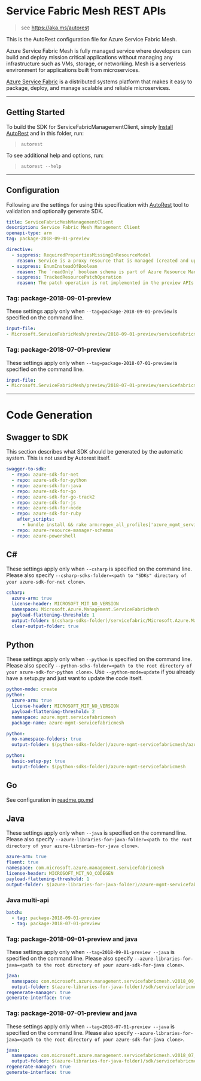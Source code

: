 # Service Fabric Mesh REST APIs

> see https://aka.ms/autorest

This is the AutoRest configuration file for Azure Service Fabric Mesh.

Azure Service Fabric Mesh is fully managed service where developers can build and deploy mission critical applications without managing any infrastructure such as VMs, storage, or networking. Mesh is a serverless environment for applications built from microservices.

[Azure Service Fabric](http://aka.ms/ServiceFabric) is a distributed systems platform that makes it easy to package, deploy, and manage scalable and reliable microservices.


---
## Getting Started
To build the SDK for ServiceFabricManagementClient, simply [Install AutoRest](https://aka.ms/autorest/install) and in this folder, run:

> `autorest`

To see additional help and options, run:

> `autorest --help`
---

## Configuration

Following are the settings for using this specification with [AutoRest](https://aka.ms/autorest) tool to validation and optionally generate SDK.

``` yaml
title: ServiceFabricMeshManagementClient
description: Service Fabric Mesh Management Client
openapi-type: arm
tag: package-2018-09-01-preview

directive:
  - suppress: RequiredPropertiesMissingInResourceModel
    reason: Service is a proxy resource that is managed (created and updated) by including it in the application resource. The name is required by RP to manage those resources. The name is readOnly in the default resource schema so it is not serialized on the wire by AutoRest generated libraries. This is a bug on our RP and should be fixed. The inlined objects should be part of the application properties and not a separate proxy resource.
  - suppress: EnumInsteadOfBoolean
    reason: The `readOnly` boolean schema is part of Azure Resource Manager common schema.
  - suppress: TrackedResourcePatchOperation
    reason: The patch operation is not implemented in the preview APIs.
```
### Tag: package-2018-09-01-preview

These settings apply only when `--tag=package-2018-09-01-preview` is specified on the command line.


``` yaml $(tag) == 'package-2018-09-01-preview'
input-file:
- Microsoft.ServiceFabricMesh/preview/2018-09-01-preview/servicefabricmesh.json
```
### Tag: package-2018-07-01-preview

These settings apply only when `--tag=package-2018-07-01-preview` is specified on the command line.


``` yaml $(tag) == 'package-2018-07-01-preview'
input-file:
- Microsoft.ServiceFabricMesh/preview/2018-07-01-preview/servicefabricmesh.json
```
---
# Code Generation


## Swagger to SDK

This section describes what SDK should be generated by the automatic system.
This is not used by Autorest itself.

``` yaml $(swagger-to-sdk)
swagger-to-sdk:
  - repo: azure-sdk-for-net
  - repo: azure-sdk-for-python
  - repo: azure-sdk-for-java
  - repo: azure-sdk-for-go
  - repo: azure-sdk-for-go-track2
  - repo: azure-sdk-for-js
  - repo: azure-sdk-for-node
  - repo: azure-sdk-for-ruby
    after_scripts:
      - bundle install && rake arm:regen_all_profiles['azure_mgmt_service_fabric_mesh']
  - repo: azure-resource-manager-schemas
  - repo: azure-powershell
```


## C#
These settings apply only when `--csharp` is specified on the command line.
Please also specify `--csharp-sdks-folder=<path to "SDKs" directory of your azure-sdk-for-net clone>`.

``` yaml $(csharp)
csharp:
  azure-arm: true
  license-header: MICROSOFT_MIT_NO_VERSION
  namespace: Microsoft.Azure.Management.ServiceFabricMesh
  payload-flattening-threshold: 1
  output-folder: $(csharp-sdks-folder)/servicefabric/Microsoft.Azure.Management.ServiceFabricMesh/src/Generated
  clear-output-folder: true
```

## Python

These settings apply only when `--python` is specified on the command line.
Please also specify `--python-sdks-folder=<path to the root directory of your azure-sdk-for-python clone>`.
Use `--python-mode=update` if you already have a setup.py and just want to update the code itself.

``` yaml $(python)
python-mode: create
python:
  azure-arm: true
  license-header: MICROSOFT_MIT_NO_VERSION
  payload-flattening-threshold: 2
  namespace: azure.mgmt.servicefabricmesh
  package-name: azure-mgmt-servicefabricmesh
```
``` yaml $(python) && $(python-mode) == 'update'
python:
  no-namespace-folders: true
  output-folder: $(python-sdks-folder)/azure-mgmt-servicefabricmesh/azure/mgmt/servicefabricmesh
```
``` yaml $(python) && $(python-mode) == 'create'
python:
  basic-setup-py: true
  output-folder: $(python-sdks-folder)/azure-mgmt-servicefabricmesh
```

## Go

See configuration in [readme.go.md](./readme.go.md)

## Java

These settings apply only when `--java` is specified on the command line.
Please also specify `--azure-libraries-for-java-folder=<path to the root directory of your azure-libraries-for-java clone>`.
``` yaml $(java)
azure-arm: true
fluent: true
namespace: com.microsoft.azure.management.servicefabricmesh
license-header: MICROSOFT_MIT_NO_CODEGEN
payload-flattening-threshold: 1
output-folder: $(azure-libraries-for-java-folder)/azure-mgmt-servicefabricmesh
```
### Java multi-api

``` yaml $(java) && $(multiapi)
batch:
  - tag: package-2018-09-01-preview
  - tag: package-2018-07-01-preview
```

### Tag: package-2018-09-01-preview and java

These settings apply only when `--tag=2018-09-01-preview --java` is specified on the command line.
Please also specify `--azure-libraries-for-java=<path to the root directory of your azure-sdk-for-java clone>`.

``` yaml $(tag) == '2018-09-01-preview' && $(java) && $(multiapi)
java:
  namespace: com.microsoft.azure.management.servicefabricmesh.v2018_09_01_preview
  output-folder: $(azure-libraries-for-java-folder)/sdk/servicefabricmesh/mgmt-v2018_09_01_preview
regenerate-manager: true
generate-interface: true
```

### Tag: package-2018-07-01-preview and java

These settings apply only when `--tag=2018-07-01-preview --java` is specified on the command line.
Please also specify `--azure-libraries-for-java=<path to the root directory of your azure-sdk-for-java clone>`.

``` yaml $(tag) == '2018-07-01-preview' && $(java) && $(multiapi)
java:
  namespace: com.microsoft.azure.management.servicefabricmesh.v2018_07_01_preview
  output-folder: $(azure-libraries-for-java-folder)/sdk/servicefabricmesh/mgmt-v2018_07_01_preview
regenerate-manager: true
generate-interface: true
```



